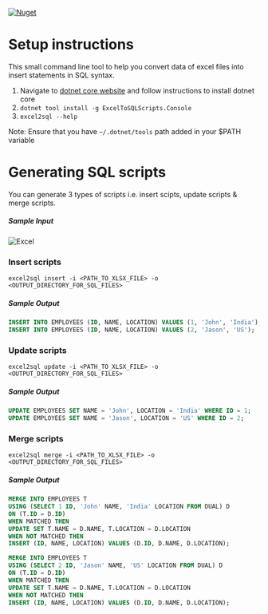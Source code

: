 [![Nuget](https://img.shields.io/nuget/v/ExcelToSqlScripts.Console?label=Latest%20Nuget%20Version&style=for-the-badge)](https://www.nuget.org/packages/ExcelToSQLScripts.Console)

# Setup instructions

This small command line tool to help you convert data of excel files into insert statements in SQL syntax.

1. Navigate to [dotnet core website](https://www.microsoft.com/net/core) and follow instructions to install dotnet core
2. `dotnet tool install -g ExcelToSQLScripts.Console`
3. `excel2sql --help`

Note: Ensure that you have `~/.dotnet/tools` path added in your $PATH variable


# Generating SQL scripts

You can generate 3 types of scripts i.e. insert scipts, update scripts & merge scripts.

##### Sample Input

![Excel](https://raw.githubusercontent.com/bilal-fazlani/ExcelToSqlScripts/master/Readme/Sample_Input.png)

### Insert scripts

```
excel2sql insert -i <PATH_TO_XLSX_FILE> -o <OUTPUT_DIRECTORY_FOR_SQL_FILES>
```

##### Sample Output

```sql
INSERT INTO EMPLOYEES (ID, NAME, LOCATION) VALUES (1, 'John', 'India');
INSERT INTO EMPLOYEES (ID, NAME, LOCATION) VALUES (2, 'Jason', 'US');
```

### Update scripts

```
excel2sql update -i <PATH_TO_XLSX_FILE> -o <OUTPUT_DIRECTORY_FOR_SQL_FILES>
```

##### Sample Output

```sql
UPDATE EMPLOYEES SET NAME = 'John', LOCATION = 'India' WHERE ID = 1;
UPDATE EMPLOYEES SET NAME = 'Jason', LOCATION = 'US' WHERE ID = 2;
```

### Merge scripts

```
excel2sql merge -i <PATH_TO_XLSX_FILE> -o <OUTPUT_DIRECTORY_FOR_SQL_FILES>
```

##### Sample Output

```sql
MERGE INTO EMPLOYEES T
USING (SELECT 1 ID, 'John' NAME, 'India' LOCATION FROM DUAL) D
ON (T.ID = D.ID)
WHEN MATCHED THEN 
UPDATE SET T.NAME = D.NAME, T.LOCATION = D.LOCATION
WHEN NOT MATCHED THEN 
INSERT (ID, NAME, LOCATION) VALUES (D.ID, D.NAME, D.LOCATION);

MERGE INTO EMPLOYEES T
USING (SELECT 2 ID, 'Jason' NAME, 'US' LOCATION FROM DUAL) D
ON (T.ID = D.ID)
WHEN MATCHED THEN 
UPDATE SET T.NAME = D.NAME, T.LOCATION = D.LOCATION
WHEN NOT MATCHED THEN 
INSERT (ID, NAME, LOCATION) VALUES (D.ID, D.NAME, D.LOCATION);
```
